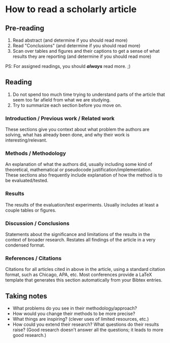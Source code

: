 # How to read a scholarly article

## Pre-reading

1. Read abstract (and determine if you should read more)
2. Read "Conclusions" (and determine if you should read more)
3. Scan over tables and figures and their captions to get a sense of what results
   they are reporting (and determine if you should read more)

PS: For assigned readings, you should ***always*** read more. ;)

## Reading

1. Do not spend too much time trying to understand parts of the article that
   seem too far afield from what we are studying.
2. Try to summarize each section before you move on.

### Introduction / Previous work / Related work

These sections give you context about what problem the authors are solving,
what has already been done, and why their work is interesting/relevant.

### Methods / Methodology

An explanation of what the authors did, usually including some kind of
theoretical, mathematical or pseudocode justification/implementation. These
sections also frequently include explanation of how the method is to be
evaluated/tested.

### Results

The results of the evaluation/test experiments. Usually includes at least a
couple tables or figures.

### Discussion / Conclusions

Statements about the significance and limitations of the results in the context
of broader research. Restates all findings of the article in a very condensed
format.

### References / Citations

Citations for all articles cited in above in the article, using a standard
citation format, such as Chicago, APA, etc. Most conferences provide a LaTeX
template that generates this section automatically from your Bibtex entries.

## Taking notes

* What problems do you see in their methodology/approach?
* How would you change their methods to be more precise?
* What things are inspiring? (clever uses of limited resources, etc.)
* How could you extend their research? What questions do their results raise?
  (Good research doesn't answer all the questions; it leads to more good research.)
